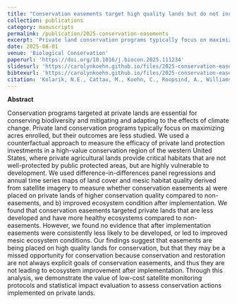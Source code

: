 ```yaml
---
title: "Conservation easements target high quality lands but do not increase their quality"
collection: publications
category: manuscripts
permalink: /publication/2025-conservation-easements
excerpt: 'Private land conservation programs typically focus on maximizing acres enrolled, but their outcomes are less studied. We used a counterfactual approach to measure the efficacy of private land protection investments in a high-value conservation region of the western United States, where private agricultural lands provide critical habitats that are not well-protected by public protected areas, but are highly vulnerable to development.'
date: 2025-08-01
venue: 'Biological Conservation'
paperurl: 'https://doi.org/10.1016/j.biocon.2025.111234'
slidesurl: 'https://carolynkoehn.github.io/files/2025-conservation-easements.pdf'
bibtexurl: 'https://carolynkoehn.github.io/files/2025-conservation-easements.bib'
citation: 'Kolarik, N.E., Cattau, M., Koehn, C., Roopsind, A., Williamson, M., & Brandt, J. (2025). Conservation easements target high quality lands but do not increase their quality. <i>Biological Conservation</i>, 308, 111234.'
---
```


**Abstract**

Conservation programs targeted at private lands are essential for conserving biodiversity and mitigating and adapting to the effects of climate change. Private land conservation programs typically focus on maximizing acres enrolled, but their outcomes are less studied. We used a counterfactual approach to measure the efficacy of private land protection investments in a high-value conservation region of the western United States, where private agricultural lands provide critical habitats that are not well-protected by public protected areas, but are highly vulnerable to development. We used difference-in-differences panel regressions and annual time series maps of land cover and mesic habitat quality derived from satellite imagery to measure whether conservation easements a) were placed on private lands of higher conservation quality compared to non-easements, and b) improved ecosystem condition after implementation. We found that conservation easements targeted private lands that are less developed and have more healthy ecosystems compared to non-easements. However, we found no evidence that after implementation easements were consistently less likely to be developed, or led to improved mesic ecosystem conditions. Our findings suggest that easements are being placed on high quality lands for conservation, but that they may be a missed opportunity for conservation because conservation and restoration are not always explicit goals of conservation easements, and thus they are not leading to ecosystem improvement after implementation. Through this analysis, we demonstrate the value of low-cost satellite monitoring protocols and statistical impact evaluation to assess conservation actions implemented on private lands.
